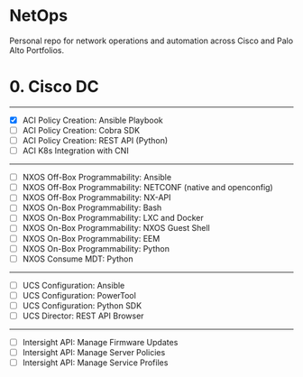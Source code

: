 # NetOps
Personal repo for network operations and automation across Cisco and Palo Alto Portfolios.

# 0. Cisco DC
***
- [x] ACI Policy Creation: Ansible Playbook
- [ ] ACI Policy Creation: Cobra SDK 
- [ ] ACI Policy Creation: REST API (Python)
- [ ] ACI K8s Integration with CNI
***
- [ ] NXOS Off-Box Programmability: Ansible
- [ ] NXOS Off-Box Programmability: NETCONF (native and openconfig)
- [ ] NXOS Off-Box Programmability: NX-API
- [ ] NXOS On-Box Programmability: Bash
- [ ] NXOS On-Box Programmability: LXC and Docker
- [ ] NXOS On-Box Programmability: NXOS Guest Shell
- [ ] NXOS On-Box Programmability: EEM
- [ ] NXOS On-Box Programmability: Python
- [ ] NXOS Consume MDT: Python
***
- [ ] UCS Configuration: Ansible
- [ ] UCS Configuration: PowerTool
- [ ] UCS Configuration: Python SDK
- [ ] UCS Director: REST API Browser
*** 
- [ ] Intersight API: Manage Firmware Updates
- [ ] Intersight API: Manage Server Policies
- [ ] Intersight API: Manage Service Profiles
